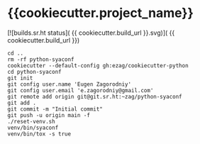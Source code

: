 # {{cookiecutter.project_name}}

[![builds.sr.ht status](
{{ cookiecutter.build_url }}.svg)](
{{ cookiecutter.build_url }})

```shell
cd ..
rm -rf python-syaconf
cookiecutter --default-config gh:ezag/cookiecutter-python
cd python-syaconf
git init
git config user.name 'Eugen Zagorodniy'
git config user.email 'e.zagorodniy@gmail.com'
git remote add origin git@git.sr.ht:~zag/python-syaconf
git add .
git commit -m "Initial commit"
git push -u origin main -f
./reset-venv.sh
venv/bin/syaconf
venv/bin/tox -s true
```
